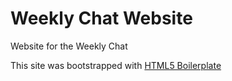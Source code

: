 # Weekly Chat Website

Website for the Weekly Chat

This site was bootstrapped with [HTML5 Boilerplate](https://html5boilerplate.com/)
